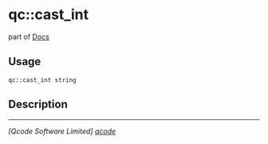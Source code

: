 qc::cast_int
============

part of [Docs](.)

Usage
-----
`qc::cast_int string`

Description
-----------


----------------------------------
*[Qcode Software Limited] [qcode]*

[qcode]: www.qcode.co.uk "Qcode Software"